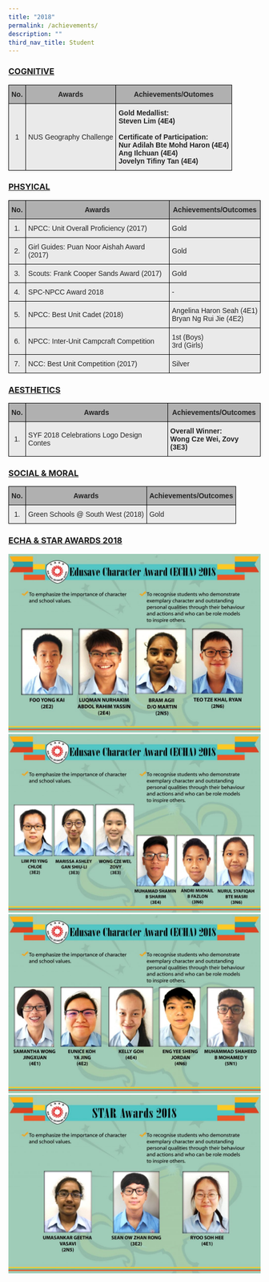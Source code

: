 ```yaml
---
title: "2018"
permalink: /achievements/
description: ""
third_nav_title: Student
---
```

<h3><u>COGNITIVE</u></h3>

<style type="text/css">
.tg  {border-collapse:collapse;border-spacing:0;}
.tg td{border-color:black;border-style:solid;border-width:1px;font-family:Arial, sans-serif;font-size:14px;
  overflow:hidden;padding:10px 5px;word-break:normal;}
.tg th{border-color:black;border-style:solid;border-width:1px;font-family:Arial, sans-serif;font-size:14px;
  font-weight:normal;overflow:hidden;padding:10px 5px;word-break:normal;}
.tg .tg-dwlh{background-color:#B0B0B0;color:#222;font-weight:bold;text-align:center;vertical-align:middle}
.tg .tg-ku5w{background-color:#EAEAEA;color:#222;text-align:center;vertical-align:middle}
.tg .tg-rj1p{background-color:#EAEAEA;color:#222;font-weight:bold;text-align:left;vertical-align:top}
</style>
<table class="tg">
<thead>
  <tr>
    <th class="tg-dwlh"><span style="color:#222;background-color:#B0B0B0">No.</span></th>
    <th class="tg-dwlh"><span style="color:#222;background-color:#B0B0B0">Awards  </span></th>
    <th class="tg-dwlh"><span style="color:#222;background-color:#B0B0B0">Achievements/Outomes</span><br></th>
  </tr>
</thead>
<tbody>
  <tr>
    <td class="tg-ku5w"><span style="color:#222;background-color:#EAEAEA">1</span></td>
    <td class="tg-ku5w"><span style="color:#222;background-color:#EAEAEA">NUS Geography Challenge</span></td>
    <td class="tg-rj1p">Gold Medallist:<br>Steven Lim (4E4)<br><br>Certificate of Participation:<br>Nur Adilah Bte Mohd Haron (4E4)<br>Ang Ilchuan (4E4)<br>Jovelyn Tifiny Tan (4E4)</td>
  </tr>
</tbody>
</table>

<h3><u>PHSYICAL</u></h3>
<style type="text/css">
.tg  {border-collapse:collapse;border-spacing:0;}
.tg td{border-color:black;border-style:solid;border-width:1px;font-family:Arial, sans-serif;font-size:14px;
  overflow:hidden;padding:10px 5px;word-break:normal;}
.tg th{border-color:black;border-style:solid;border-width:1px;font-family:Arial, sans-serif;font-size:14px;
  font-weight:normal;overflow:hidden;padding:10px 5px;word-break:normal;}
.tg .tg-dwlh{background-color:#B0B0B0;color:#222;font-weight:bold;text-align:center;vertical-align:middle}
.tg .tg-ku5w{background-color:#EAEAEA;color:#222;text-align:center;vertical-align:middle}
.tg .tg-bvia{background-color:#EAEAEA;color:#222;text-align:left;vertical-align:middle}
</style>
<table class="tg">
<thead>
  <tr>
    <th class="tg-dwlh"><span style="color:#222;background-color:#B0B0B0">No.</span></th>
    <th class="tg-dwlh"><span style="color:#222;background-color:#B0B0B0">Awards</span></th>
    <th class="tg-dwlh"><span style="color:#222;background-color:#B0B0B0">Achievements/Outcomes</span></th>
  </tr>
</thead>
<tbody>
  <tr>
    <td class="tg-ku5w"><span style="color:#222;background-color:#EAEAEA">1.</span></td>
    <td class="tg-bvia"><span style="color:#222;background-color:#EAEAEA">NPCC: Unit Overall Proficiency (2017)</span></td>
    <td class="tg-bvia"><span style="color:#222;background-color:#EAEAEA">Gold</span></td>
  </tr>
  <tr>
    <td class="tg-ku5w"><span style="color:#222;background-color:#EAEAEA"> 2.</span></td>
    <td class="tg-bvia"><span style="color:#222;background-color:#EAEAEA"> Girl Guides: Puan Noor Aishah Award (2017)</span></td>
    <td class="tg-bvia"><span style="color:#222;background-color:#EAEAEA"> Gold</span></td>
  </tr>
  <tr>
    <td class="tg-ku5w"><span style="color:#222;background-color:#EAEAEA"> 3.</span></td>
    <td class="tg-bvia"><span style="color:#222;background-color:#EAEAEA"> Scouts: Frank Cooper Sands Award (2017)</span></td>
    <td class="tg-bvia"><span style="color:#222;background-color:#EAEAEA"> Gold</span></td>
  </tr>
  <tr>
    <td class="tg-ku5w"><span style="color:#222;background-color:#EAEAEA"> 4.</span></td>
    <td class="tg-bvia"><span style="color:#222;background-color:#EAEAEA"> SPC-NPCC Award 2018</span></td>
    <td class="tg-bvia"><span style="color:#222;background-color:#EAEAEA"> -</span></td>
  </tr>
  <tr>
    <td class="tg-ku5w"><span style="color:#222;background-color:#EAEAEA"> 5.</span></td>
    <td class="tg-bvia"><span style="color:#222;background-color:#EAEAEA"> NPCC: Best Unit Cadet (2018)</span></td>
    <td class="tg-bvia"><span style="color:#222;background-color:#EAEAEA"> Angelina Haron Seah (4E1)</span><br><span style="color:#222;background-color:#EAEAEA">Bryan Ng Rui Jie (4E2)</span></td>
  </tr>
  <tr>
    <td class="tg-ku5w"><span style="color:#222;background-color:#EAEAEA"> 6.</span></td>
    <td class="tg-bvia"><span style="color:#222;background-color:#EAEAEA"> NPCC: Inter-Unit Campcraft Competition</span></td>
    <td class="tg-bvia"><span style="color:#222;background-color:#EAEAEA"> 1st (Boys)</span><br><span style="color:#222;background-color:#EAEAEA">3rd (Girls)</span></td>
  </tr>
  <tr>
    <td class="tg-ku5w"><span style="color:#222;background-color:#EAEAEA"> 7.</span></td>
    <td class="tg-bvia"><span style="color:#222;background-color:#EAEAEA"> NCC: Best Unit Competition (2017)</span></td>
    <td class="tg-bvia"><span style="color:#222;background-color:#EAEAEA"> Silver</span></td>
  </tr>
</tbody>
</table>

<h3><u>AESTHETICS</u></h3>
<style type="text/css">
.tg  {border-collapse:collapse;border-spacing:0;}
.tg td{border-color:black;border-style:solid;border-width:1px;font-family:Arial, sans-serif;font-size:14px;
  overflow:hidden;padding:10px 5px;word-break:normal;}
.tg th{border-color:black;border-style:solid;border-width:1px;font-family:Arial, sans-serif;font-size:14px;
  font-weight:normal;overflow:hidden;padding:10px 5px;word-break:normal;}
.tg .tg-dwlh{background-color:#B0B0B0;color:#222;font-weight:bold;text-align:center;vertical-align:middle}
.tg .tg-ku5w{background-color:#EAEAEA;color:#222;text-align:center;vertical-align:middle}
.tg .tg-bvia{background-color:#EAEAEA;color:#222;text-align:left;vertical-align:middle}
.tg .tg-rj1p{background-color:#EAEAEA;color:#222;font-weight:bold;text-align:left;vertical-align:top}
</style>
<table class="tg">
<thead>
  <tr>
    <th class="tg-dwlh"><span style="color:#222;background-color:#B0B0B0">No.</span></th>
    <th class="tg-dwlh"><span style="color:#222;background-color:#B0B0B0">Awards</span></th>
    <th class="tg-dwlh"><span style="color:#222;background-color:#B0B0B0">Achievements/Outcomes</span></th>
  </tr>
</thead>
<tbody>
  <tr>
    <td class="tg-ku5w"><span style="color:#222;background-color:#EAEAEA">1.</span></td>
    <td class="tg-bvia"><span style="color:#222;background-color:#EAEAEA">SYF 2018 Celebrations Logo Design Contes</span></td>
    <td class="tg-rj1p">Overall Winner:<br>Wong Cze Wei, Zovy (3E3)</td>
  </tr>
</tbody>
</table>

<h3><u>SOCIAL &amp; MORAL</u></h3>
<style type="text/css">
.tg  {border-collapse:collapse;border-spacing:0;}
.tg td{border-color:black;border-style:solid;border-width:1px;font-family:Arial, sans-serif;font-size:14px;
  overflow:hidden;padding:10px 5px;word-break:normal;}
.tg th{border-color:black;border-style:solid;border-width:1px;font-family:Arial, sans-serif;font-size:14px;
  font-weight:normal;overflow:hidden;padding:10px 5px;word-break:normal;}
.tg .tg-y7qa{background-color:#EAEAEA;color:#222;text-align:left;vertical-align:top}
.tg .tg-dwlh{background-color:#B0B0B0;color:#222;font-weight:bold;text-align:center;vertical-align:middle}
.tg .tg-ku5w{background-color:#EAEAEA;color:#222;text-align:center;vertical-align:middle}
.tg .tg-bvia{background-color:#EAEAEA;color:#222;text-align:left;vertical-align:middle}
</style>
<table class="tg">
<thead>
  <tr>
    <th class="tg-dwlh"><span style="color:#222;background-color:#B0B0B0">No.</span></th>
    <th class="tg-dwlh"><span style="color:#222;background-color:#B0B0B0">Awards</span></th>
    <th class="tg-dwlh"><span style="color:#222;background-color:#B0B0B0">Achievements/Outcomes</span></th>
  </tr>
</thead>
<tbody>
  <tr>
    <td class="tg-ku5w"><span style="color:#222;background-color:#EAEAEA">1.</span></td>
    <td class="tg-bvia"><span style="color:#222;background-color:#EAEAEA">Green Schools @ South West (2018)</span></td>
    <td class="tg-y7qa">Gold</td>
  </tr>
</tbody>
</table>

<h3><u>ECHA &amp; STAR AWARDS 2018</u></h3>

![](/images/ECH%202018%201.jpg)
![](/images/ECH%202018%202.jpg)
![](/images/ECH%202018%203.jpg)
![](/images/ECH%202018%204.jpg)